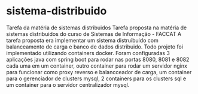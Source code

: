 # sistema-distribuido
Tarefa da matéria de sistemas distribuidos
Tarefa proposta na matéria de sistemas distribuidos do curso de Sistemas de Informação - FACCAT
A tarefa proposta era implementar um sistema distruibuido com balanceamento de carga e banco de dados distribuido.
Todo projeto foi implementado utilizando containers docker.
Foram configuradas 3 aplicações java com spring boot para rodar nas portas 8080, 8081 e 8082 cada uma em um container, outro container para rodar um servidor nginx para funcionar como proxy reverso e balancceador de carga, um container para o gerenciador
de clusters mysql, 2 containers para os clusters sql e um container para o servidor centralizador mysql.
